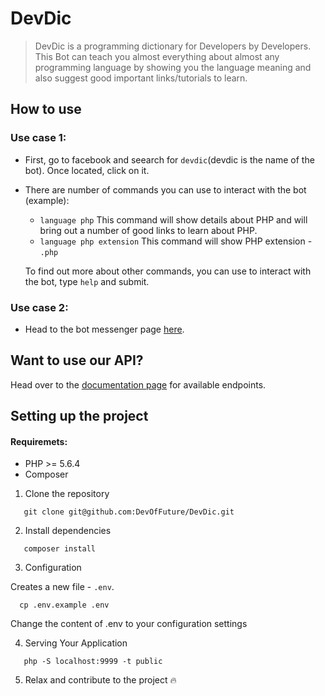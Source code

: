 # DevDic

> DevDic is a programming dictionary for Developers by Developers. This Bot can teach you almost everything about almost 
> any programming language by showing you the language meaning and also suggest good important links/tutorials to learn.

## How to use

### Use case 1:

- First, go to facebook and seearch for `devdic`(devdic is the name of the bot). Once located, click on it.

- There are number of commands you can use to interact with the bot (example): 
  * `language php`
     This command will show details about PHP and will bring out a number of good links to learn about PHP.
  * `language php extension`
     This command will show PHP extension - `.php`
     
  To find out more about other commands, you can use to interact with the bot, type `help` and submit.


### Use case 2:

  * Head to the bot messenger page [here](https://www.messenger.com/t/devdic).

## Want to use our API?

Head over to the [documentation page](http://devdic.herokuapp.com/documentation) for available endpoints.

## Setting up the project

#### Requiremets:

 - PHP >= 5.6.4
 - Composer

 1. Clone the repository

```
   git clone git@github.com:DevOfFuture/DevDic.git
```

 2. Install dependencies

```
   composer install
```
3. Configuration

 Creates a new file - `.env`.
```
  cp .env.example .env
```
Change the content of .env to your configuration settings

4. Serving Your Application

```
   php -S localhost:9999 -t public
```

5. Relax and contribute to the project :fire:

